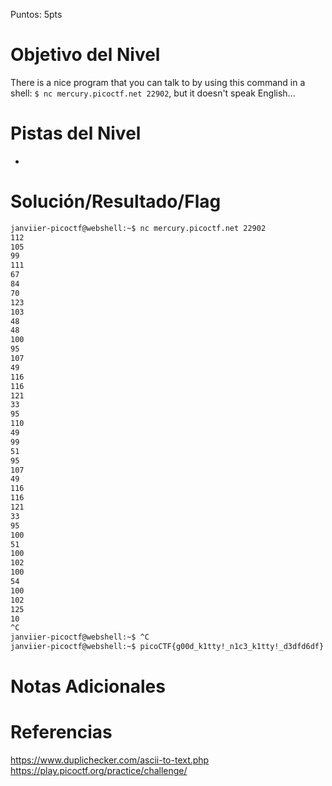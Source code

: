 Puntos: 5pts
# Objetivo del Nivel

There is a nice program that you can talk to by using this command in a shell: `$ nc mercury.picoctf.net 22902`, but it doesn't speak English...
# Pistas del Nivel
- 
# Solución/Resultado/Flag

```bash
janviier-picoctf@webshell:~$ nc mercury.picoctf.net 22902
112 
105 
99 
111 
67 
84 
70 
123 
103 
48 
48 
100 
95 
107 
49 
116 
116 
121 
33 
95 
110 
49 
99 
51 
95 
107 
49 
116 
116 
121 
33 
95 
100 
51 
100 
102 
100 
54 
100 
102 
125 
10 
^C
janviier-picoctf@webshell:~$ ^C
janviier-picoctf@webshell:~$ picoCTF{g00d_k1tty!_n1c3_k1tty!_d3dfd6df}
```
# Notas Adicionales
# Referencias
https://www.duplichecker.com/ascii-to-text.php
https://play.picoctf.org/practice/challenge/